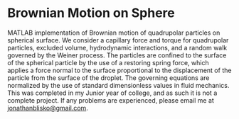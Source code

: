 # Brownian Motion on Sphere
MATLAB implementation of Brownian motion of quadrupolar particles on spherical surface. We consider a capillary force and torque for quadrupolar particles, excluded volume, hydrodynamic interactions, and a random walk governed by the Weiner process. The particles are confined to the surface of the spherical particle by the use of a restoring spring force, which applies a force normal to the surface proportional to the displacement of the particle from the surface of the droplet. The governing equations are normalized by the use of standard dimensionless values in fluid mechanics. This was completed in my Junior year of college, and as such it is not a complete project. If any problems are experienced, please email me at jonathanblisko@gmail.com.

